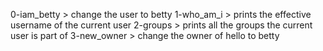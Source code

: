 0-iam_betty > change the user to betty
1-who_am_i > prints the effective username of the current user
2-groups > prints all the groups the current user is part of
3-new_owner > change the owner of hello to betty
